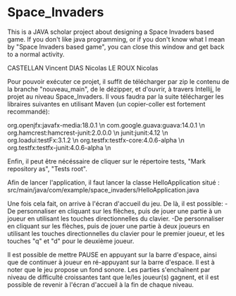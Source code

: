 # Space_Invaders
This is a JAVA scholar project about designing a Space Invaders based game. If you don't like java programming, or if you don't know what I mean by "Space Invaders based game", you can close this window and get back to a normal activity.

CASTELLAN Vincent
DIAS Nicolas
LE ROUX Nicolas

Pour pouvoir exécuter ce projet, il suffit de télécharger par zip le contenu de la branche "nouveau_main", de le dézipper, et d'ouvrir, à travers Intellij,
le projet au niveau Space_Invaders.
Il vous faudra par la suite télécharger les libraires suivantes en utilisant Maven (un copier-coller est fortement recommandé):

org.openjfx:javafx-media:18.0.1 \n
com.google.guava:guava:14.0.1 \n
org.hamcrest:hamcrest-junit:2.0.0.0 \n
junit:junit:4.12 \n
org.loadui:testFx:3.1.2 \n
org.testfx:testfx-core:4.0.6-alpha \n
org.testfx:testfx-junit:4.0.6-alpha \n

Enfin, il peut être nécéssaire de cliquer sur le répertoire tests, "Mark repository as", "Tests root".

Afin de lancer l'application, il faut lancer la classe HelloApplication situé : src/main/java/com/example/space_invaders/HelloApplication.java

Une fois cela fait, on arrive à l'écran d'accueil du jeu.
De là, il est possible:
-De personnaliser en cliquant sur les flèches, puis de jouer une partie à un joueur en utilisant les touches directionnelles du clavier.
-De personnaliser en cliquant sur les flèches, puis de jouer une partie à deux joueurs en utilisant les touches directionnelles du clavier pour le premier joueur,
et les touches "q" et "d" pour le deuxième joueur.

Il est possible de mettre PAUSE en appuyant sur la barre d'espace, ainsi que de continuer à joueur en ré-appuyant sur la barre d'espace.
Il est à noter que le jeu propose un fond sonore.
Les parties s'enchaînent par niveau de difficulté croissantes tant que le/les joueur(s) gagnent, et il est possible de revenir à l'écran d'accueil à la fin de chaque niveau.
